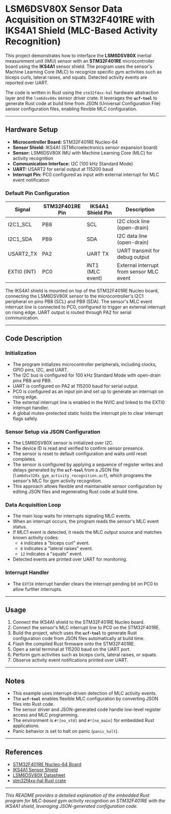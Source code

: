 # LSM6DSV80X Sensor Data Acquisition on STM32F401RE with IKS4A1 Shield (MLC-Based Activity Recognition)

This project demonstrates how to interface the **LSM6DSV80X** inertial measurement unit (IMU) sensor with an **STM32F401RE** microcontroller board using the **IKS4A1** sensor shield. The program uses the sensor's Machine Learning Core (MLC) to recognize specific gym activities such as biceps curls, lateral raises, and squats. Detected activity events are reported over UART.

The code is written in Rust using the `stm32f4xx-hal` hardware abstraction layer and the `lsm6dsv80x` sensor driver crate. It leverages the **`ucf-tool`** to generate Rust code at build time from JSON (Universal Configuration File) sensor configuration files, enabling flexible MLC configuration.

---

## Hardware Setup

- **Microcontroller Board:** STM32F401RE Nucleo-64
- **Sensor Shield:** IKS4A1 (STMicroelectronics sensor expansion board)
- **Sensor:** LSM6DSV80X IMU with Machine Learning Core (MLC) for activity recognition
- **Communication Interface:** I2C (100 kHz Standard Mode)
- **UART:** USART2 for serial output at 115200 baud
- **Interrupt Pin:** PC0 configured as input with external interrupt for MLC event notification

### Default Pin Configuration

| Signal       | STM32F401RE Pin | IKS4A1 Shield Pin | Description                    |
|--------------|-----------------|-------------------|--------------------------------|
| I2C1_SCL     | PB8             | SCL               | I2C clock line (open-drain)    |
| I2C1_SDA     | PB9             | SDA               | I2C data line (open-drain)     |
| USART2_TX    | PA2             | UART TX           | UART transmit for debug output |
| EXTI0 (INT)  | PC0             | INT1 (MLC event)  | External interrupt from sensor MLC event |

The IKS4A1 shield is mounted on top of the STM32F401RE Nucleo board, connecting the LSM6DSV80X sensor to the microcontroller's I2C1 peripheral on pins PB8 (SCL) and PB9 (SDA). The sensor's MLC event interrupt line is connected to PC0, configured to trigger an external interrupt on rising edge. UART output is routed through PA2 for serial communication.

---

## Code Description

### Initialization

- The program initializes microcontroller peripherals, including clocks, GPIO pins, I2C, and UART.
- The I2C bus is configured for 100 kHz Standard Mode with open-drain pins PB8 and PB9.
- UART is configured on PA2 at 115200 baud for serial output.
- PC0 is configured as an input pin and set up to generate an interrupt on rising edge.
- The external interrupt line is enabled in the NVIC and linked to the EXTI0 interrupt handler.
- A global mutex-protected static holds the interrupt pin to clear interrupt flags safely.

### Sensor Setup via JSON Configuration

- The LSM6DSV80X sensor is initialized over I2C.
- The device ID is read and verified to confirm sensor presence.
- The sensor is reset to default configuration and waits until reset completes.
- The sensor is configured by applying a sequence of register writes and delays generated by the **`ucf-tool`** from a JSON file (`lam6dsv320x_gym_activity_recognition.ucf`), which programs the sensor's MLC for gym activity recognition.
- This approach allows flexible and maintainable sensor configuration by editing JSON files and regenerating Rust code at build time.

### Data Acquisition Loop

- The main loop waits for interrupts signaling MLC events.
- When an interrupt occurs, the program reads the sensor's MLC event status.
- If MLC1 event is detected, it reads the MLC output source and matches known activity codes:
  - `4` indicates a "biceps curl" event.
  - `8` indicates a "lateral raises" event.
  - `12` indicates a "squats" event.
- Detected events are printed over UART for monitoring.

### Interrupt Handler

- The `EXTI0` interrupt handler clears the interrupt pending bit on PC0 to allow further interrupts.

---

## Usage

1. Connect the IKS4A1 shield to the STM32F401RE Nucleo board.
2. Connect the sensor's MLC interrupt line to PC0 on the STM32F401RE.
3. Build the project, which uses the **`ucf-tool`** to generate Rust configuration code from JSON files automatically at build time.
4. Flash the compiled Rust firmware onto the STM32F401RE.
5. Open a serial terminal at 115200 baud on the UART port.
6. Perform gym activities such as biceps curls, lateral raises, or squats.
7. Observe activity event notifications printed over UART.

---

## Notes

- This example uses interrupt-driven detection of MLC activity events.
- The **`ucf-tool`** enables flexible MLC configuration by converting JSON files into Rust code.
- The sensor driver and JSON-generated code handle low-level register access and MLC programming.
- The environment is `#![no_std]` and `#![no_main]` for embedded Rust applications.
- Panic behavior is set to halt on panic (`panic_halt`).

---

## References

- [STM32F401RE Nucleo-64 Board](https://www.st.com/en/evaluation-tools/nucleo-f401re.html)
- [IKS4A1 Sensor Shield](https://www.st.com/en/ecosystems/x-nucleo-iks4a1.html)
- [LSM6DSV80X Datasheet](https://www.st.com/resource/en/datasheet/lsm6dsv80x.pdf)
- [stm32f4xx-hal Rust crate](https://docs.rs/stm32f4xx-hal)

---

*This README provides a detailed explanation of the embedded Rust program for MLC-based gym activity recognition on STM32F401RE with the IKS4A1 shield, leveraging JSON-generated configuration code.*